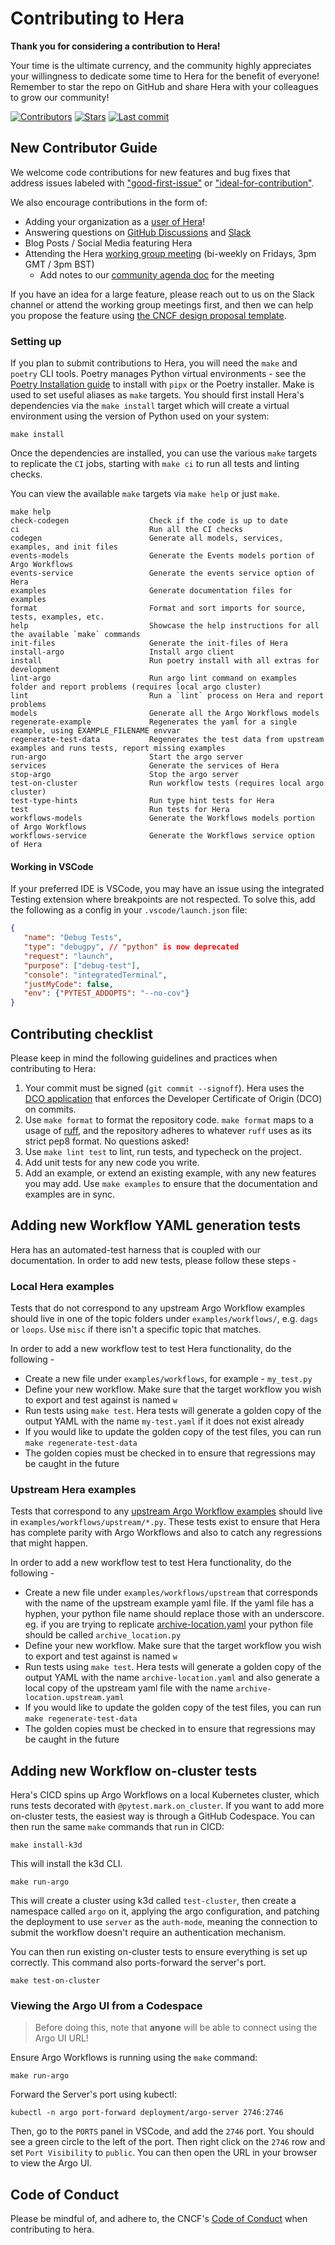 # Contributing to Hera

**Thank you for considering a contribution to Hera!**

Your time is the ultimate currency, and the community highly appreciates your willingness to dedicate some time to Hera
for the benefit of everyone! Remember to star the repo on GitHub and share Hera with your colleagues to grow our community!

[![Contributors](https://img.shields.io/github/contributors/argoproj-labs/hera)](https://github.com/argoproj-labs/hera)
[![Stars](https://img.shields.io/github/stars/argoproj-labs/hera)](https://github.com/argoproj-labs/hera/stargazers)
[![Last commit](https://img.shields.io/github/last-commit/argoproj-labs/hera)](https://github.com/argoproj-labs/hera)

## New Contributor Guide

We welcome code contributions for new features and bug fixes that address
issues labeled with ["good-first-issue"](https://github.com/argoproj-labs/hera/issues?q=is%3Aopen+is%3Aissue+label%3Anote%3Agood-first-issue)
or
["ideal-for-contribution"](https://github.com/argoproj-labs/hera/issues?q=is%3Aopen+is%3Aissue+label%3Anote%3Aideal-for-contribution).

We also encourage contributions in the form of:

* Adding your organization as a [user of Hera](https://github.com/argoproj-labs/hera/blob/main/USERS.md)!
* Answering questions on [GitHub Discussions](https://github.com/argoproj-labs/hera/discussions) and
  [Slack](https://cloud-native.slack.com/archives/C03NRMD9KPY)
* Blog Posts / Social Media featuring Hera
* Attending the Hera [working group meeting](https://bloomberg.zoom.us/j/98693513976?pwd=QXVDRkFCZ1FybkIwdkdsWWdFa3NWUT09) (bi-weekly on Fridays, 3pm GMT / 3pm BST)
  * Add notes to our [community agenda doc](https://docs.google.com/document/d/1IpHkxsxWdE0lhgpDj_pXYGotsa3s38koCzawlHyH860/edit) for the meeting

If you have an idea for a large feature, please reach out to us on the Slack channel or attend the working group
meetings first, and then we can help you propose the feature using
[the CNCF design proposal template](https://github.com/cncf/project-template/blob/main/DESIGN-PROPOSALS.md?plain=1).

### Setting up

If you plan to submit contributions to Hera, you will need the `make` and `poetry` CLI tools. Poetry manages Python
virtual environments - see the [Poetry Installation guide](https://python-poetry.org/docs/#installation) to install with
`pipx` or the Poetry installer. Make is used to set useful aliases as `make` targets. You should first install Hera's
dependencies via the `make install` target which will create a virtual environment using the version of Python used on
your system:

```shell
make install
```

Once the dependencies are installed, you can use the various `make` targets to replicate the `CI` jobs, starting with
`make ci` to run all tests and linting checks.

You can view the available `make` targets via `make help` or just `make`.

```
make help
check-codegen                  Check if the code is up to date
ci                             Run all the CI checks
codegen                        Generate all models, services, examples, and init files
events-models                  Generate the Events models portion of Argo Workflows
events-service                 Generate the events service option of Hera
examples                       Generate documentation files for examples
format                         Format and sort imports for source, tests, examples, etc.
help                           Showcase the help instructions for all the available `make` commands
init-files                     Generate the init-files of Hera
install-argo                   Install argo client
install                        Run poetry install with all extras for development
lint-argo                      Run argo lint command on examples folder and report problems (requires local argo cluster)
lint                           Run a `lint` process on Hera and report problems
models                         Generate all the Argo Workflows models
regenerate-example             Regenerates the yaml for a single example, using EXAMPLE_FILENAME envvar
regenerate-test-data           Regenerates the test data from upstream examples and runs tests, report missing examples
run-argo                       Start the argo server
services                       Generate the services of Hera
stop-argo                      Stop the argo server
test-on-cluster                Run workflow tests (requires local argo cluster)
test-type-hints                Run type hint tests for Hera
test                           Run tests for Hera
workflows-models               Generate the Workflows models portion of Argo Workflows
workflows-service              Generate the Workflows service option of Hera
```

#### Working in VSCode

If your preferred IDE is VSCode, you may have an issue using the integrated Testing extension where breakpoints are not
respected. To solve this, add the following as a config in your `.vscode/launch.json` file:

```json
{
   "name": "Debug Tests",
   "type": "debugpy", // "python" is now deprecated
   "request": "launch",
   "purpose": ["debug-test"],
   "console": "integratedTerminal",
   "justMyCode": false,
   "env": {"PYTEST_ADDOPTS": "--no-cov"}
}
```

## Contributing checklist

Please keep in mind the following guidelines and practices when contributing to Hera:

1. Your commit must be signed (`git commit --signoff`). Hera uses the [DCO application](https://github.com/apps/dco)
   that enforces the Developer Certificate of Origin (DCO) on commits.
1. Use `make format` to format the repository code. `make format` maps to a usage of
   [ruff](https://docs.astral.sh/ruff/formatter/), and the repository adheres to whatever `ruff` uses as its strict pep8
   format. No questions asked!
1. Use `make lint test` to lint, run tests, and typecheck on the project.
1. Add unit tests for any new code you write.
1. Add an example, or extend an existing example, with any new features you may add. Use `make examples` to ensure that
   the documentation and examples are in sync.

## Adding new Workflow YAML generation tests

Hera has an automated-test harness that is coupled with our documentation. In order to add new tests, please follow these steps -

### Local Hera examples

Tests that do not correspond to any upstream Argo Workflow examples should live in one of the topic folders under
`examples/workflows/`, e.g. `dags` or `loops`. Use `misc` if there isn't a specific topic that matches.

In order to add a new workflow test to test Hera functionality, do the following -

* Create a new file under `examples/workflows`, for example - `my_test.py`
* Define your new workflow. Make sure that the target workflow you wish to export and test against is named `w`
* Run tests using `make test`. Hera tests will generate a golden copy of the output YAML with the name `my-test.yaml` if
  it does not exist already
* If you would like to update the golden copy of the test files, you can run `make regenerate-test-data`
* The golden copies must be checked in to ensure that regressions may be caught in the future

### Upstream Hera examples

Tests that correspond to any
[upstream Argo Workflow examples](https://github.com/argoproj/argo-workflows/tree/main/examples) should live in
`examples/workflows/upstream/*.py`. These tests exist to ensure that Hera has complete parity with Argo Workflows and
also to catch any regressions that might happen.

In order to add a new workflow test to test Hera functionality, do the following -

* Create a new file under `examples/workflows/upstream` that corresponds with the name of the upstream example yaml
  file. If the yaml file has a hyphen, your python file name should replace those with an underscore. eg. if you are
  trying to replicate
  [archive-location.yaml](https://github.com/argoproj/argo-workflows/blob/main/examples/archive-location.yaml) your
  python file should be called `archive_location.py`
* Define your new workflow. Make sure that the target workflow you wish to export and test against is named `w`
* Run tests using `make test`. Hera tests will generate a golden copy of the output YAML with the name
  `archive-location.yaml` and also generate a local copy of the upstream yaml file with the name
  `archive-location.upstream.yaml`
* If you would like to update the golden copy of the test files, you can run `make regenerate-test-data`
* The golden copies must be checked in to ensure that regressions may be caught in the future

## Adding new Workflow on-cluster tests

Hera's CICD spins up Argo Workflows on a local Kubernetes cluster, which runs tests decorated with
`@pytest.mark.on_cluster`. If you want to add more on-cluster tests, the easiest way is through a GitHub Codespace. You
can then run the same `make` commands that run in CICD:

```
make install-k3d
```

This will install the k3d CLI.

```
make run-argo
```

This will create a cluster using k3d called `test-cluster`, then create a namespace called `argo` on it, applying the
argo configuration, and patching the deployment to use `server` as the `auth-mode`, meaning the connection to submit the
workflow doesn't require an authentication mechanism.

You can then run existing on-cluster tests to ensure everything is set up correctly. This command also ports-forward the
server's port.

```
make test-on-cluster
```

### Viewing the Argo UI from a Codespace

> Before doing this, note that **anyone** will be able to connect using the Argo UI URL!

Ensure Argo Workflows is running using the `make` command:

```
make run-argo
```

Forward the Server's port using kubectl:

```
kubectl -n argo port-forward deployment/argo-server 2746:2746
```

Then, go to the `PORTS` panel in VSCode, and add the `2746` port. You should see a green circle to the left of the port.
Then right click on the `2746` row and set `Port Visibility` to `public`. You can then open the URL in your browser to view the Argo UI.

## Code of Conduct

Please be mindful of, and adhere to, the CNCF's
[Code of Conduct](https://github.com/cncf/foundation/blob/main/code-of-conduct.md) when contributing to hera.
